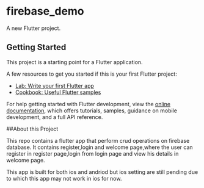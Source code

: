 # firebase_demo

A new Flutter project.

## Getting Started

This project is a starting point for a Flutter application.

A few resources to get you started if this is your first Flutter project:

- [Lab: Write your first Flutter app](https://docs.flutter.dev/get-started/codelab)
- [Cookbook: Useful Flutter samples](https://docs.flutter.dev/cookbook)

For help getting started with Flutter development, view the
[online documentation](https://docs.flutter.dev/), which offers tutorials,
samples, guidance on mobile development, and a full API reference.


##About this Project

This repo contains a flutter app that perform crud operations on firebase database.
It contains register,login and welcome page,where the user can register in register page,login from login page and view his details in welcome page.

This app is built for both ios and andriod but ios setting are still pending due to which this app may not work in ios for now.
